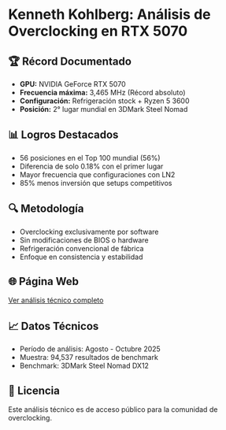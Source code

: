 # Kenneth Kohlberg: Análisis de Overclocking en RTX 5070

## 🏆 Récord Documentado
- **GPU:** NVIDIA GeForce RTX 5070
- **Frecuencia máxima:** 3,465 MHz (Récord absoluto)
- **Configuración:** Refrigeración stock + Ryzen 5 3600
- **Posición:** 2° lugar mundial en 3DMark Steel Nomad

## 📊 Logros Destacados
- 56 posiciones en el Top 100 mundial (56%)
- Diferencia de solo 0.18% con el primer lugar
- Mayor frecuencia que configuraciones con LN2
- 85% menos inversión que setups competitivos

## 🔍 Metodología
- Overclocking exclusivamente por software
- Sin modificaciones de BIOS o hardware
- Refrigeración convencional de fábrica
- Enfoque en consistencia y estabilidad

## 🌐 Página Web
[Ver análisis técnico completo](https://overclockingstaff-lgtm.github.io/kenneth-kohlberg-overclocking/)

## 📈 Datos Técnicos
- Período de análisis: Agosto - Octubre 2025
- Muestra: 94,537 resultados de benchmark
- Benchmark: 3DMark Steel Nomad DX12

## 📄 Licencia
Este análisis técnico es de acceso público para la comunidad de overclocking.